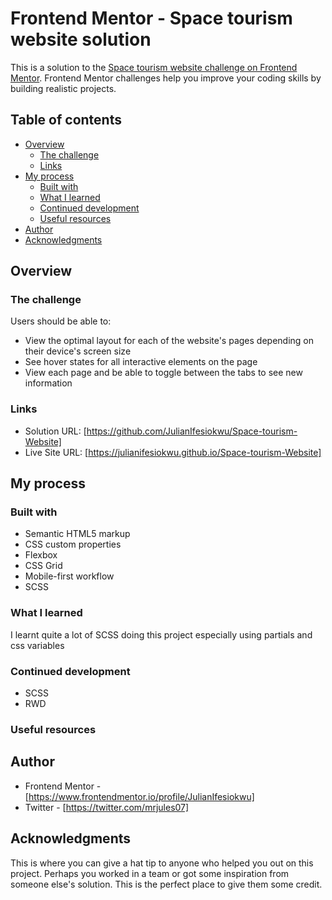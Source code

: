 # Frontend Mentor - Space tourism website solution

This is a solution to the [Space tourism website challenge on Frontend Mentor](https://www.frontendmentor.io/challenges/space-tourism-multipage-website-gRWj1URZ3). Frontend Mentor challenges help you improve your coding skills by building realistic projects. 

## Table of contents

- [Overview](#overview)
  - [The challenge](#the-challenge)
  - [Links](#links)
- [My process](#my-process)
  - [Built with](#built-with)
  - [What I learned](#what-i-learned)
  - [Continued development](#continued-development)
  - [Useful resources](#useful-resources)
- [Author](#author)
- [Acknowledgments](#acknowledgments)

## Overview

### The challenge

Users should be able to:

- View the optimal layout for each of the website's pages depending on their device's screen size
- See hover states for all interactive elements on the page
- View each page and be able to toggle between the tabs to see new information

### Links

- Solution URL: [https://github.com/JulianIfesiokwu/Space-tourism-Website]
- Live Site URL: [https://julianifesiokwu.github.io/Space-tourism-Website]

## My process

### Built with

- Semantic HTML5 markup
- CSS custom properties
- Flexbox
- CSS Grid
- Mobile-first workflow
- SCSS

### What I learned

I learnt quite a lot of SCSS doing this project especially using partials and css variables

### Continued development

- SCSS
- RWD

### Useful resources

## Author

- Frontend Mentor - [https://www.frontendmentor.io/profile/JulianIfesiokwu]
- Twitter - [https://twitter.com/mrjules07]

## Acknowledgments

This is where you can give a hat tip to anyone who helped you out on this project. Perhaps you worked in a team or got some inspiration from someone else's solution. This is the perfect place to give them some credit.

